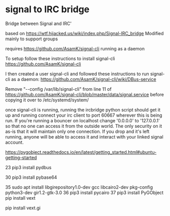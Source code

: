 # signal to IRC bridge
Bridge between Signal and IRC'

based on https://wtf.hijacked.us/wiki/index.php/Signal-IRC_bridge
Modified mainly to support groups

requires https://github.com/AsamK/signal-cli running as a daemon

To setup follow these instructions to install signal-cli
https://github.com/AsamK/signal-cli

I then created a user signal-cli and followed these instructions to run signal-cli as a daemon: https://github.com/AsamK/signal-cli/wiki/DBus-service

Remove "--config /var/lib/signal-cli" from line 11 of https://github.com/AsamK/signal-cli/blob/master/data/signal.service before copying it over to /etc/systemd/system/

once signal-cli is running, running the ircbridge python script should get it up and running
connect your irc client to port 60667 wherever this is being run. If you're running a bouncer on localhost change '0.0.0.0' to '127.0.0.1' so that no one can access it from the outside world. The only security on it as-is that it will maintain only one connection. If you drop and it's left running, anyone will be able to access it and interact with your linked signal account.










https://pygobject.readthedocs.io/en/latest/getting_started.html#ubuntu-getting-started

   23  pip3 install pydbus

   30  pip3 install pybase64

   35  sudo apt install libgirepository1.0-dev gcc libcairo2-dev pkg-config python3-dev gir1.2-gtk-3.0
   36  pip3 install pycairo
   37  pip3 install PyGObject
   pip install vext

pip install vext.gi


